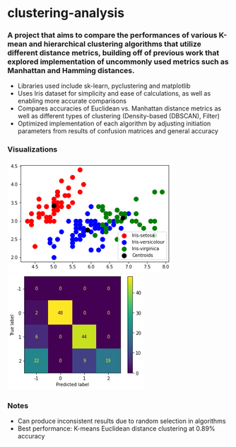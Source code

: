 # clustering-analysis

### A project that aims to compare the performances of various K-mean and hierarchical clustering algorithms that utilize different distance metrics, building off of previous work that explored implementation of uncommonly used metrics such as Manhattan and Hamming distances. 

* Libraries used include sk-learn, pyclustering and matplotlib
* Uses Iris dataset for simplicity and ease of calculations, as well as enabling more accurate comparisons
* Compares accuracies of Euclidean vs. Manhattan distance metrics as well as different types of clustering (Density-based (DBSCAN), Filter)
* Optimized implementation of each algorithm by adjusting initiation parameters from results of confusion matrices and general accuracy

### Visualizations
![Plot](https://github.com/candace-sun/clustering-analysis/blob/main/Figure%202023-06-06%20120903.png)
![Confusion Matrix](https://github.com/candace-sun/clustering-analysis/blob/main/Figure%202023-06-06%20120911.png) 

### Notes
* Can produce inconsistent results due to random selection in algorithms
* Best performance: K-means Euclidean distance clustering at 0.89% accuracy
